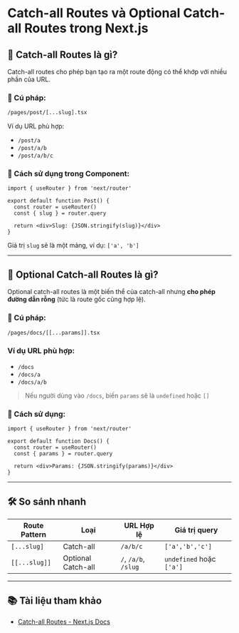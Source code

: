 
# Catch-all Routes và Optional Catch-all Routes trong Next.js

## 🧩 Catch-all Routes là gì?

Catch-all routes cho phép bạn tạo ra một route động có thể khớp với nhiều phần của URL.

### 📌 Cú pháp:

```bash
/pages/post/[...slug].tsx
```

Ví dụ URL phù hợp:

- `/post/a`
- `/post/a/b`
- `/post/a/b/c`

### 🎯 Cách sử dụng trong Component:

```tsx
import { useRouter } from 'next/router'

export default function Post() {
  const router = useRouter()
  const { slug } = router.query

  return <div>Slug: {JSON.stringify(slug)}</div>
}
```

Giá trị `slug` sẽ là một mảng, ví dụ: `['a', 'b']`

---

## 🧩 Optional Catch-all Routes là gì?

Optional catch-all routes là một biến thể của catch-all nhưng **cho phép đường dẫn rỗng** (tức là route gốc cũng hợp lệ).

### 📌 Cú pháp:

```bash
/pages/docs/[[...params]].tsx
```

### Ví dụ URL phù hợp:

- `/docs`
- `/docs/a`
- `/docs/a/b`

> Nếu người dùng vào `/docs`, biến `params` sẽ là `undefined` hoặc `[]`

### 🎯 Cách sử dụng:

```tsx
import { useRouter } from 'next/router'

export default function Docs() {
  const router = useRouter()
  const { params } = router.query

  return <div>Params: {JSON.stringify(params)}</div>
}
```

---

## 🛠 So sánh nhanh

| Route Pattern         | Loại              | URL Hợp lệ                     | Giá trị query |
|-----------------------|-------------------|---------------------------------|----------------|
| `[...slug]`           | Catch-all         | `/a/b/c`                        | `['a','b','c']` |
| `[[...slug]]`         | Optional Catch-all| `/`, `/a/b`, `/slug`            | `undefined` hoặc `['a']` |

---

## 📚 Tài liệu tham khảo

- [Catch-all Routes - Next.js Docs](https://nextjs.org/docs/routing/dynamic-routes#catch-all-routes)
